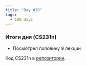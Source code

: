 ```yaml
---
title: "Day #20"
tags:
  - 100 days
---
```


### Итоги дня (CS231n)
* Посмотрел половину 9 лекции

Код CS231n в [репозитории](https://github.com/ningeen/stanford_cs231n).
